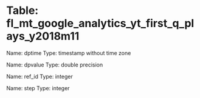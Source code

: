 Table: fl_mt_google_analytics_yt_first_q_plays_y2018m11
=======================================================

Name: dptime
Type: timestamp without time zone

Name: dpvalue
Type: double precision

Name: ref_id
Type: integer

Name: step
Type: integer

